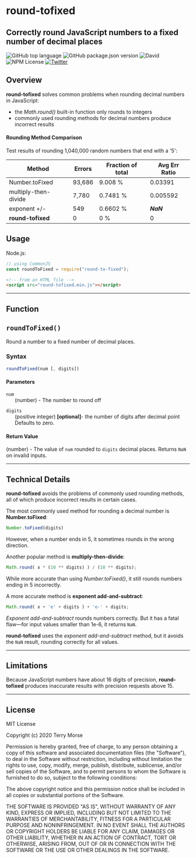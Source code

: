 # round-tofixed

Correctly round JavaScript numbers to a fixed number of decimal places
---
![GitHub top language](https://img.shields.io/github/languages/top/terrymorse58/round-tofixed)
![GitHub package.json version](https://img.shields.io/github/package-json/v/terrymorse58/round-tofixed)
![David](https://img.shields.io/david/terrymorse58/round-tofixed)
![NPM License](https://img.shields.io/npm/l/round-tofixed)
[![Twitter](https://img.shields.io/twitter/follow/terrymorse.svg?style=social&label=@terrymorse)](https://twitter.com/terrymorse)

## Overview
**round-tofixed** solves common problems when rounding decimal numbers in JavaScript:
- the *Math.round()* built-in function only rounds to integers
- commonly used rounding methods for decimal numbers produce incorrect results

#### Rounding Method Comparison

Test results of rounding 1,040,000 random numbers that end with a '5':

Method                 | Errors | Fraction of total | Avg Err Ratio
---------------------- | ------ | ----------------  | ----------
Number.toFixed         | 93,686 | 9.008 %           |  0.03391
multiply-then-divide   |  7,780 | 0.7481 %          |  0.005592
exponent +/-           |   549  | 0.6602 %          |  ***NaN***
**round-tofixed**      |   0    | 0 %               |  0

## Usage
Node.js:
````js
// using CommonJS
const roundToFixed = require("round-to-fixed");
````

````html
<!-- from an HTML file -->
<script src="round-tofixed.min.js"></script>
````
---
## Function

## `roundToFixed()`

Round a number to a fixed number of decimal places.

### Syntax

````js
roundToFixed(num [, digits])
````

#### Parameters
`num`<br>
&nbsp; &nbsp; &nbsp; (number) - The number to round off

`digits`<br>
 &nbsp; &nbsp; &nbsp; (positive integer) **[optional]**- the number of digits after decimal point<br>
 &nbsp; &nbsp; &nbsp; Defaults to zero.

#### Return Value
(number) - The value of `num` rounded to `digits` decimal places. Returns `NaN` on invalid inputs.

---
## Technical Details
**round-tofixed** avoids the problems of commonly used rounding methods, all of which produce incorrect results in certain cases.

The most commonly used method for rounding a decimal number is **Number.toFixed**:
 ````js
 Number.toFixed(digits)
````
However, when a number ends in 5, it sometimes rounds in the wrong direction.

Another popular method is **multiply-then-divide**:

````js
Math.round( x * (10 ** digits) ) / (10 ** digits);
````
While more accurate than using *Number.toFixed()*, it still rounds numbers ending in 5 incorrectly.
 
A more accurate method is **exponent add-and-subtract**:

````js
Math.round( x + 'e' + digits ) + 'e-' + digits;
````
*Exponent add-and-subtract* rounds numbers correctly. But it has a fatal flaw—for input values smaller than 1e-6, it returns `NaN`.

**round-tofixed** uses the *exponent add-and-subtract* method, but it avoids the `NaN` result, rounding correctly for all values.

---
## Limitations

Because JavaScript numbers have about 16 digits of precision, **round-tofixed** produces inaccurate results with precision requests above 15.

---
## License

MIT License

Copyright (c) 2020 Terry Morse

Permission is hereby granted, free of charge, to any person obtaining a copy
of this software and associated documentation files (the "Software"), to deal
in the Software without restriction, including without limitation the rights
to use, copy, modify, merge, publish, distribute, sublicense, and/or sell
copies of the Software, and to permit persons to whom the Software is
furnished to do so, subject to the following conditions:

The above copyright notice and this permission notice shall be included in all
copies or substantial portions of the Software.

THE SOFTWARE IS PROVIDED "AS IS", WITHOUT WARRANTY OF ANY KIND, EXPRESS OR
IMPLIED, INCLUDING BUT NOT LIMITED TO THE WARRANTIES OF MERCHANTABILITY,
FITNESS FOR A PARTICULAR PURPOSE AND NONINFRINGEMENT. IN NO EVENT SHALL THE
AUTHORS OR COPYRIGHT HOLDERS BE LIABLE FOR ANY CLAIM, DAMAGES OR OTHER
LIABILITY, WHETHER IN AN ACTION OF CONTRACT, TORT OR OTHERWISE, ARISING FROM,
OUT OF OR IN CONNECTION WITH THE SOFTWARE OR THE USE OR OTHER DEALINGS IN THE
SOFTWARE.
